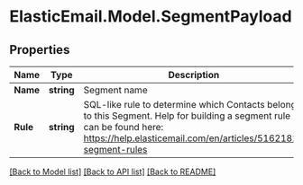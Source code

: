 # ElasticEmail.Model.SegmentPayload
## Properties

Name | Type | Description | Notes
------------ | ------------- | ------------- | -------------
**Name** | **string** | Segment name | [optional] 
**Rule** | **string** | SQL-like rule to determine which Contacts belong to this Segment. Help for building a segment rule can be found here: https://help.elasticemail.com/en/articles/5162182-segment-rules | [optional] 

[[Back to Model list]](../README.md#documentation-for-models) [[Back to API list]](../README.md#documentation-for-api-endpoints) [[Back to README]](../README.md)

